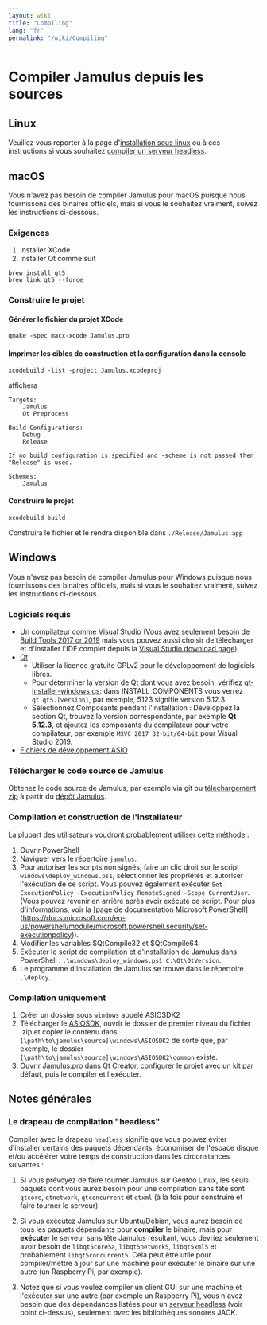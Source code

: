 ```yaml
---
layout: wiki
title: "Compiling"
lang: "fr"
permalink: "/wiki/Compiling"
---
```


# Compiler Jamulus depuis les sources

## Linux

Veuillez vous reporter à la page d'[installation sous linux](Installation-for-Linux) ou à ces instructions si vous souhaitez [compiler un serveur headless](Server-Linux#running-a-headless-server).

## macOS
Vous n'avez pas besoin de compiler Jamulus pour macOS puisque nous fournissons des binaires officiels, mais si vous le souhaitez vraiment, suivez les instructions ci-dessous.
### Exigences

1. Installer XCode
1. Installer Qt comme suit

```shell
brew install qt5
brew link qt5 --force
```

### Construire le projet

#### Générer le fichier du projet XCode
```shell
qmake -spec macx-xcode Jamulus.pro
```

#### Imprimer les cibles de construction et la configuration dans la console
```shell
xcodebuild -list -project Jamulus.xcodeproj
```
affichera
```shell
Targets:
    Jamulus
    Qt Preprocess

Build Configurations:
    Debug
    Release

If no build configuration is specified and -scheme is not passed then "Release" is used.

Schemes:
    Jamulus
```

#### Construire le projet

```shell
xcodebuild build
```

Construira le fichier et le rendra disponible dans `./Release/Jamulus.app`


## Windows
Vous n'avez pas besoin de compiler Jamulus pour Windows puisque nous fournissons des binaires officiels, mais si vous le souhaitez vraiment, suivez les instructions ci-dessous.

### Logiciels requis
* Un compilateur comme [Visual Studio](https://visualstudio.microsoft.com) (Vous avez seulement besoin de [Build Tools 2017 or 2019](https://visualstudio.microsoft.com/thank-you-downloading-visual-studio/?sku=BuildTools&rel=16) mais vous pouvez aussi choisir de télécharger et d'installer l'IDE complet depuis la [Visual Studio download page](https://visualstudio.microsoft.com/downloads/))
* [Qt](https://www.qt.io/download)
    * Utiliser la licence gratuite GPLv2 pour le développement de logiciels libres.
    * Pour déterminer la version de Qt dont vous avez besoin, vérifiez [qt-installer-windows.qs](https://github.com/jamulussoftware/jamulus/blob/master/windows/qt-installer-windows.qs): dans INSTALL_COMPONENTS vous verrez `qt.qt5.[version]`, par exemple, 5123 signifie version 5.12.3.
    * Sélectionnez Composants pendant l'installation : Développez la section Qt, trouvez la version correspondante, par exemple **Qt 5.12.3**, et ajoutez les composants du compilateur pour votre compilateur, par exemple `MSVC 2017 32-bit/64-bit` pour Visual Studio 2019.
* [Fichiers de développement ASIO](https://www.steinberg.net/en/company/developer.html)


### Télécharger le code source de Jamulus
Obtenez le code source de Jamulus, par exemple via git ou [téléchargement zip](https://github.com/jamulussoftware/jamulus/archive/master.zip) à partir du [dépôt Jamulus](https://github.com/jamulussoftware/jamulus).


### Compilation et construction de l'installateur

La plupart des utilisateurs voudront probablement utiliser cette méthode :

1. Ouvrir PowerShell
1. Naviguer vers le répertoire `jamulus`.
1. Pour autoriser les scripts non signés, faire un clic droit sur le script `windows\deploy_windows.ps1`, sélectionner les propriétés et autoriser l'exécution de ce script. Vous pouvez également exécuter `Set-ExecutionPolicy -ExecutionPolicy RemoteSigned -Scope CurrentUser`. (Vous pouvez revenir en arrière après avoir exécuté ce script. Pour plus d'informations, voir la [page de documentation Microsoft PowerShell] (https://docs.microsoft.com/en-us/powershell/module/microsoft.powershell.security/set-executionpolicy)).
1. Modifier les variables $QtCompile32 et $QtCompile64.
1. Exécuter le script de compilation et d'installation de Jamulus dans PowerShell : `.\windows\deploy_windows.ps1 C:\Qt\QtVersion`.
1. Le programme d'installation de Jamulus se trouve dans le répertoire `.\deploy`.

### Compilation uniquement

1. Créer un dossier sous ``windows`` appelé ASIOSDK2
1. Télécharger le [ASIOSDK](https://www.steinberg.net/asiosdk), ouvrir le dossier de premier niveau du fichier .zip et copier le contenu dans `[\path\to\jamulus\source]\windows\ASIOSDK2` de sorte que, par exemple, le dossier `[\path\to\jamulus\source]\windows\ASIOSDK2\common` existe.
1. Ouvrir Jamulus.pro dans Qt Creator, configurer le projet avec un kit par défaut, puis le compiler et l'exécuter.


## Notes générales

### Le drapeau de compilation "headless"

Compiler avec le drapeau `headless` signifie que vous pouvez éviter d'installer certains des paquets dépendants, économiser de l'espace disque et/ou accélérer votre temps de construction dans les circonstances suivantes :

1. Si vous prévoyez de faire tourner Jamulus sur Gentoo Linux, les seuls paquets dont vous aurez besoin pour une compilation sans tête sont `qtcore`, `qtnetwork`, `qtconcurrent` et `qtxml` (à la fois pour construire et faire tourner le serveur).

1. Si vous exécutez Jamulus sur Ubuntu/Debian, vous aurez besoin de tous les paquets dépendants pour **compiler** le binaire, mais pour **exécuter** le serveur sans tête Jamulus résultant, vous devriez seulement avoir besoin de `libqt5core5a`, `libqt5network5`, `libqt5xml5` et probablement `libqt5concurrent5`. Cela peut être utile pour compiler/mettre à jour sur une machine pour exécuter le binaire sur une autre (un Raspberry Pi, par exemple).

1. Notez que si vous voulez compiler un client GUI sur une machine et l'exécuter sur une autre (par exemple un Raspberry Pi), vous n'avez besoin que des dépendances listées pour un [serveur headless](Server-Linux#running-a-headless-server) (voir point ci-dessus), seulement _avec_ les bibliothèques sonores JACK.
